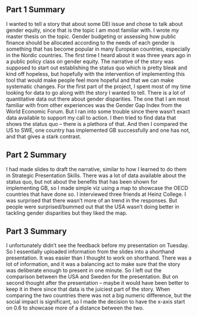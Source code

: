 
<h2>Part 1 Summary</h2>
I wanted to tell a story that about some DEI issue and chose to talk about gender equity, since that is the topic I am most familiar with. I wrote my master thesis on the topic. Gender budgeting or assessing how public finance should be allocated according to the needs of each gender is something that has become popular in many European countries, especially in the Nordic countries. The first time I heard about it was three years ago in a public policy class on gender equity. The narrative of the story was supposed to start out establishing the status quo which is pretty bleak and kind off hopeless, but hopefully with the intervention of implementing this tool that would make people feel more hopeful and that we can make systematic changes. For the first part of the project, I spent most of my time looking for data to go along with the story I wanted to tell. There is a lot of quantitative data out there about gender disparities. The one that I am most familiar with from other experiences was the Gender Gap Index from the World Economic Forum. But I ran into some trouble since there wasn’t exact data available to support my call to action. I then tried to find data that shows the status quo – there is a plethora of that. And then I compared the US to SWE, one country has implemented GB successfully and one has not, and that gives a stark contrast. 

<h2>Part 2 Summary</h2>
I had made slides to draft the narrative, similar to how I learned to do them in Strategic Presentation Skills. There was a lot of data available about the status quo, but not about the benefits that has been shown for implementing GB, so I made simple viz using a map to showcase the OECD countries that have done so. I interviewed three friends at Heinz College. I was surprised that there wasn’t more of an trend in the responses. But people were surprised/bummed out that the USA wasn’t doing better in tackling gender disparities but they liked the map.

<h2>Part 3 Summary</h2>
I unfortunately didn’t see the feedback before my presentation on Tuesday. So I essentially uploaded information from the slides into a shorthand presentation. It was easier than I thought to work on shorthand. There was a lot of information, and it was a balancing act to make sure that the story was deliberate enough to present in one minute. So I left out the comparison between the USA and Sweden for the presentation. But on second thought after the presentation – maybe it would have been better to keep it in there since that data is the juiciest part of the story. When comparing the two countries there was not a big numeric difference, but the social impact is significant, so I made the decision to have the x-axis start on 0.6 to showcase more of a distance between the two. 
